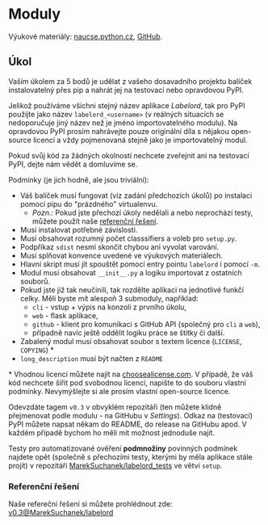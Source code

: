 Moduly
======

Výukové materiály:
[naucse.python.cz](http://naucse.python.cz/2017/mipyt-zima/intro/distribution/),
[GitHub](https://github.com/pyvec/naucse.python.cz/tree/master/lessons/intro/distribution).

Úkol
----

Vaším úkolem za 5 bodů je udělat z vašeho dosavadního projektu balíček
instalovatelný přes pip a nahrát jej na testovací nebo opravdovou PyPI.

Jelikož používáme všichni stejný název aplikace *Labelord*, tak pro PyPI
použijte jako název `labelord_<username>` (v reálných situacích se
nedoporučuje jiný název než je jméno importovatelného modulu). Na
opravdovou PyPI prosím nahrávejte pouze originální díla s nějakou
open-source licencí a vždy pojmenovaná stejně jako je importovatelný modul.

Pokud svůj kód za žádných okolností nechcete zveřejnit ani na testovací PyPI,
dejte nám vědět a domluvíme se.

Podmínky (je jich hodně, ale jsou triviální):

 * Váš balíček musí fungovat (viz zadání předchozích úkolů) po instalaci pomocí pipu do "prázdného" virtualenvu.
   * *Pozn.:* Pokud jste přechozí úkoly nedělali a nebo neprochází testy, můžete použít naše [referenční řešení](https://github.com/MarekSuchanek/labelord).
 * Musí instalovat potřebné závislosti.
 * Musí obsahovat rozumný počet classsifiers a voleb pro `setup.py`.
 * Podpříkaz `sdist` nesmí skončit chybou ani vyvolat varování.
 * Musí splňovat konvence uvedené ve výukových materiálech.
 * Hlavní skript musí jít spouštět pomocí entry pointu `labelord` i pomocí `-m`.
 * Modul musí obsahovat `__init__.py` a logiku importovat z ostatních souborů.
 * Pokud jste již tak neučinili, tak rozdělte aplikaci na jednotlivé
   funkčí celky. Měli byste mít alespoň 3 submoduly, například:
   * `cli` - vstup + výpis na konzoli z prvního úkolu,
   * `web` - flask aplikace,
   * `github` - klient pro komunikaci s GitHub API (společný pro `cli` a
   `web`),
   * případně navíc ještě oddělit logiku práce se štítky či další.
 * Zabalený modul musí obsahovat soubor s textem licence (`LICENSE`, `COPYING`) \*
 * `long_description` musí být načten z `README`

\* Vhodnou licenci můžete najít na [choosealicense.com].
V případě, že váš kód nechcete šířit pod svobodnou licencí,
napište to do souboru vlastní podmínky. Nevymýšlejte si ale prosím vlastní
open-source licence.

[choosealicense.com]: http://choosealicense.com/

Odevzdáte tagem `v0.3` v obvyklém repozitáři
(ten můžete klidně přejmenovat podle modulu - na GitHubu v *Settings*).
Odkaz na (testovací) PyPI můžete napsat někam do README, do release na GitHubu apod.
V každém případě bychom ho měli mít možnost jednoduše najít.

Testy pro automatizované ověření **podmnožiny** povinných podmínek najdete
opět (společně s přechozími testy, kterými by měla aplikace stále projít)
v repozitáři [MarekSuchanek/labelord_tests](https://github.com/MarekSuchanek/labelord_tests)
ve větvi `setup`.

### Referenční řešení

Naše refereční řešení si můžete prohlédnout zde: [v0.3@MarekSuchanek/labelord](https://github.com/MarekSuchanek/labelord/releases/tag/v0.3)
